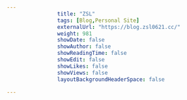 ---
                title: "ZSL"
                tags: [Blog,Personal Site]
                externalUrl: "https://blog.zsl0621.cc/"
                weight: 981
                showDate: false
                showAuthor: false
                showReadingTime: false
                showEdit: false
                showLikes: false
                showViews: false
                layoutBackgroundHeaderSpace: false
                ---
